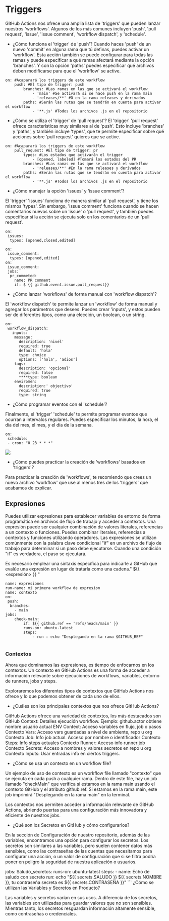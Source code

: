 # Triggers
GitHub Actions nos ofrece una amplia lista de 'triggers' que pueden lanzar nuestros 'workflows'. Algunos de los más comunes incluyen 'push', 'pull request', 'issue', 'issue comment', 'workflow dispatch', y 'schedule'.
* ¿Cómo funciona el 'trigger' de 'push'?
Cuando haces 'push' de un nuevo 'commit' en alguna rama que tú definas, puedes activar un 'workflow'.
Esta acción también se puede configurar para todas las ramas y puede especificar a qué ramas afectará mediante la opción 'branches'. Y con la opción 'paths' puedes especificar qué archivos deben modificarse para que el 'workflow' se active.

```
on: #Acaparará los triggers de este workflow
	push: #El tipo de trigger: push
		branches: #Las ramas en las que se activará el workflow
			- 'main' #Se activará si se hace push en la rama main
			- 'releases/**' #O en la rama releases y derivados
		paths: #Serán las rutas que se tendrán en cuenta para activar el workflow
			- '**.js' #Todos los archivos .js en el repositorio
```

* ¿Cómo se utiliza el 'trigger' de 'pull request'?
 El 'trigger' 'pull request' ofrece características muy similares al de 'push'. Esto incluye 'branches' y 'paths', y también incluye 'types', que te permite especificar sobre qué acciones sobre 'pull request' quieres que se active.


```
on: #Acaparará los triggers de este workflow
	pull_request: #El tipo de trigger: pr
		types: #Los estados que activarán el trigger
			- [opened, labeled] #Tomará los estados del PR
		branches: #Las ramas en las que se activará el workflow
			- 'releases/**' #En la rama releases y derivados
		paths: #Serán las rutas que se tendrán en cuenta para activar el workflow
			- '**.js' #Todos los archivos .js en el repositorio
```

 
* ¿Cómo manejar la opción 'issues' y 'issue comment'?

El 'trigger' 'issues' funciona de manera similar al 'pull request', y tiene los mismos 'types'. Sin embargo, 'issue comment' funciona cuando se hacen comentarios nuevos sobre un 'issue' o 'pull request', y también puedes especificar si la acción se ejecuta solo en los comentarios de un 'pull request'.
```
on: 
 issues:
  types: [opened,closed,edited]
```
```
on: 
 issue_comment:
  types: [opened,edited]
on:
 issue_comment:
 jobs:
  pr_commeted:
    name: PR comment
    if: $ {{ github.event.issue.pull_request}}
```
* ¿Cómo lanzar 'workflows' de forma manual con 'workflow dispatch'?

El 'workflow dispatch' te permite lanzar un 'workflow' de forma manual y agregar los parámetros que desees. Puedes crear 'inputs', y estos pueden ser de diferentes tipos, como una elección, un boolean, o un string.
```
on: 
 workflow_dispatch:
   inputs:
    message:
      description: 'nivel'
      required: true
      default: 'hola'
      type: choice
      options: ['hola', 'adios']
    tags:
      description: 'opcional'
      required: false
      ****type: boolean
    enviromen:
      description:' objectivo'
      required: true
      type: string
```

* ¿Cómo programar eventos con el 'schedule'?

Finalmente, el 'trigger' 'schedule' te permite programar eventos que ocurran a intervalos regulares. Puedes especificar los minutos, la hora, el día del mes, el mes, y el día de la semana.
```
on: 
 schedule:
 - cron: "0 23 * * *"
```
<img src="https://airplane.ghost.io/content/images/size/w1000/2022/01/crontab.jpeg" atl="imagen de cron" >

* ¿Cómo puedes practicar la creación de 'workflows' basados en 'triggers'?

Para practicar la creación de 'workflows', te recomiendo que crees un nuevo archivo 'workflow' que use al menos tres de los 'triggers' que acabamos de explicar.

## Expresiones
Puedes utilizar expresiones para establecer variables de entorno de forma programática en archivos de flujo de trabajo y acceder a contextos. Una expresión puede ser cualquier combinación de valores literales, referencias a un contexto o funciones. Puedes combinar literales, referencias a contextos y funciones utilizando operadores.
Las expresiones se utilizan comúnmente con la palabra clave condicional "if" en un archivo de flujo de trabajo para determinar si un paso debe ejecutarse. Cuando una condición "if" es verdadera, el paso se ejecutará.

Es necesario emplear una sintaxis específica para indicarle a GitHub que evalúe una expresión en lugar de tratarla como una cadena." ${{ <expresión> }} "
```
name: expresiones
run-name: mi primera workflow de expresion
name: contexto
on:
 push:
  branches:
    - main
jobs:
	check-main:
		if: ${{ github.ref == 'refs/heads/main' }}
		runs-on: ubuntu-latest
		steps:
			- run : echo "Desplegando en la rama $GITHUB_REF"


```
### Contextos
Ahora que dominamos las expresiones, es tiempo de enfocarnos en los contextos. Un contexto en GitHub Actions es una forma de acceder a información relevante sobre ejecuciones de workflows, variables, entorno de runners, jobs y steps.

Exploraremos los diferentes tipos de contextos que GitHub Actions nos ofrece y lo que podemos obtener de cada uno de ellos.
* ¿Cuáles son los principales contextos que nos ofrece GitHub Actions?

GitHub Actions ofrece una variedad de contextos, los más destacados son
GitHub Context: Detalles ejecución workflow. Ejemplo: github.actor obtiene nombre usuario actual
ENV Context: Acceso variables en flujo, job o pasos
Contexto Vars: Acceso vars guardadas a nivel de ambiente, repo u org
Contexto Job: Info job actual. Acceso por nombre o identificador
Contexto Steps: Info steps actuales
Contexto Runner: Acceso info runner job
Contexto Secrets: Acceso a nombres y valores secretos en repo u org
Contexto Inputs: Usar entradas info en ciertos triggers.

* ¿Cómo se usa un contexto en un workflow file?

Un ejemplo de uso de contexto es un workflow file llamado "contexto" que se ejecuta en cada push a cualquier rama. Dentro de este file, hay un job llamado "checkMain" que verifica si estamos en la rama main usando el contexto GitHub y el atributo github.ref. Si estamos en la rama main, este job imprimirá "Desplegando en la rama main" en la terminal.

Los contextos nos permiten acceder a información relevante de GitHub Actions, abriendo puertas para una configuración más innovadora y eficiente de nuestros jobs. 

* ¿Qué son los Secretos en GitHub y cómo configurarlos?

En la sección de Configuración de nuestro repositorio, además de las variables, encontramos una opción para configurar los secretos. Los secretos son similares a las variables, pero suelen contener datos más sensibles, como las contraseñas de las cuentas que necesitamos para configurar una acción, o un valor de configuración que si se filtra podría poner en peligro la seguridad de nuestra aplicación o usuarios.

jobs: Saludo_secretos: runs-on: ubuntu-latest steps: - name: Echo de saludo con secreto run: echo "${{ secrets.SALUDO }} ${{ secrets.NOMBRE }}, tu contraseña secreta es ${{ secrets.CONTRASEÑA }}" ```
¿Cómo se utilizan las Variables y Secretos en Producto?

Las variables y secretos varían en sus usos. A diferencia de los secretos, las variables son utilizadas para guardar valores que no son sensibles. Mientras tanto, los secretos resguardan información altamente sensible, como contraseñas o credenciales.


